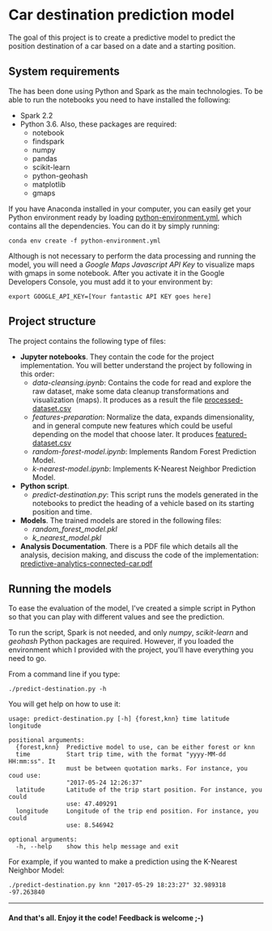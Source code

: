# Car destination prediction model
The goal of this project is to create a predictive model to predict the position destination of a car based on a date and a starting position.

## System requirements
The has been done using Python and Spark as the main technologies. To be able to run the notebooks you need to have installed the following:
* Spark 2.2
* Python 3.6. Also, these packages are required:
  * notebook
  * findspark
  * numpy
  * pandas
  * scikit-learn
  * python-geohash
  * matplotlib
  * gmaps
  
If you have Anaconda installed in your computer, you can easily get your Python environment ready by loading [python-environment.yml](python-environment.yml), which contains all the dependencies. You can do it by simply running:
```
conda env create -f python-environment.yml
```

Although is not necessary to perform the data processing and running the model, you will need a *Google Maps Javascript API Key* to visualize maps with gmaps in some notebook. After you activate it in the Google Developers Console, you must add it to your environment by:
```
export GOOGLE_API_KEY=[Your fantastic API KEY goes here]
```
## Project structure
The project contains the following type of files:
* __Jupyter notebooks__. They contain the code for the project implementation. You will better understand the project by following in this order:
   * _data-cleansing.ipynb_: Contains the code for read and explore the raw dataset, make some data cleanup transformations and visualization (maps). It produces as a result the file [processed-dataset.csv](processed-dataset.csv)
   * _features-preparation_: Normalize the data, expands dimensionality, and in general compute new features which could be useful depending on the model that choose later. It produces [featured-dataset.csv](featured-dataset.csv)
   * _random-forest-model.ipynb_: Implements Random Forest Prediction Model.
   * _k-nearest-model.ipynb_: Implements K-Nearest Neighbor Prediction Model.
 * __Python script__.
   * _predict-destination.py_: This script runs the models generated in the notebooks to predict the heading of a vehicle based on its starting position and time.
 * __Models__. The trained models are stored in the following files:
   * _random_forest_model.pkl_
   * _k_nearest_model.pkl_
 * __Analysis Documentation__. There is a PDF file which details all the analysis, decision making, and discuss the code of the implementation: [predictive-analytics-connected-car.pdf](predictive-analytics-connected-car.pdf)

## Running the models
To ease the evaluation of the model, I've created a simple script in Python so that you can play with different values and see the prediction.

To run the script, Spark is not needed, and only _numpy_, _scikit-learn_ and _geohash_ Python packages are required. However, if you loaded the environment which I provided with the project, you'll have everything you need to go. 

From a command line if you type:
```
./predict-destination.py -h
```
You will get help on how to use it:
```
usage: predict-destination.py [-h] {forest,knn} time latitude longitude

positional arguments:
  {forest,knn}  Predictive model to use, can be either forest or knn
  time          Start trip time, with the format "yyyy-MM-dd HH:mm:ss". It
                must be between quotation marks. For instance, you coud use:
                "2017-05-24 12:26:37"
  latitude      Latitude of the trip start position. For instance, you could
                use: 47.409291
  longitude     Longitude of the trip end position. For instance, you could
                use: 8.546942

optional arguments:
  -h, --help    show this help message and exit

```
For example, if you wanted to make a prediction using the K-Nearest Neighbor Model:
```
./predict-destination.py knn "2017-05-29 18:23:27" 32.989318 -97.263840
```
***
#### And that's all. Enjoy it the code! Feedback is welcome ;-)
